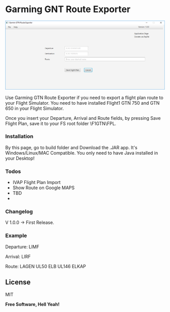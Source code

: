# Garming GNT Route Exporter

![alt tag](https://github.com/GianlucaBelardinelli/GTNGarmingFlightPlanExporter/blob/master/build/GTN%20Route%20Exporter.PNG)

Use Garming GTN Route Exporter if you need to export a flight plan route to your Flight Simulator.
You need to have installed Flight1 GTN 750 and GTN 650 in your Flight Simulator.

Once you insert your Departure, Arrival and Route fields, by pressing Save Flight Plan, save it to your FS root folder \F1GTN\FPL.

### Installation

By this page, go to build folder and Download the .JAR app. 
It's Windows/Linux/MAC Compatible. 
You only need to have Java installed in your Desktop!

### Todos

 - IVAP Flight Plan Import
 - Show Route on Google MAPS
 - TBD
 - 
### Changelog

V 1.0.0 -> First Release.

### Example

Departure: LIMF

Arrival: LIRF

Route: LAGEN UL50 ELB UL146 ELKAP


License
----

MIT


**Free Software, Hell Yeah!**
